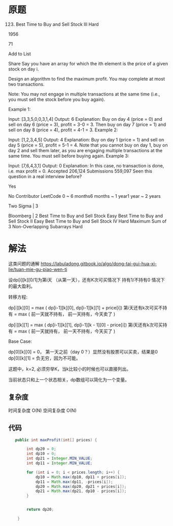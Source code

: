 # 原题
123. Best Time to Buy and Sell Stock III
Hard

1956

71

Add to List

Share
Say you have an array for which the ith element is the price of a given stock on day i.

Design an algorithm to find the maximum profit. You may complete at most two transactions.

Note: You may not engage in multiple transactions at the same time (i.e., you must sell the stock before you buy again).

Example 1:

Input: [3,3,5,0,0,3,1,4]
Output: 6
Explanation: Buy on day 4 (price = 0) and sell on day 6 (price = 3), profit = 3-0 = 3.
             Then buy on day 7 (price = 1) and sell on day 8 (price = 4), profit = 4-1 = 3.
Example 2:

Input: [1,2,3,4,5]
Output: 4
Explanation: Buy on day 1 (price = 1) and sell on day 5 (price = 5), profit = 5-1 = 4.
             Note that you cannot buy on day 1, buy on day 2 and sell them later, as you are
             engaging multiple transactions at the same time. You must sell before buying again.
Example 3:

Input: [7,6,4,3,1]
Output: 0
Explanation: In this case, no transaction is done, i.e. max profit = 0.
Accepted
206,124
Submissions
559,097
Seen this question in a real interview before?

Yes

No
Contributor
LeetCode
0 ~ 6 months6 months ~ 1 year1 year ~ 2 years

Two Sigma
|
3

Bloomberg
|
2
Best Time to Buy and Sell Stock
Easy
Best Time to Buy and Sell Stock II
Easy
Best Time to Buy and Sell Stock IV
Hard
Maximum Sum of 3 Non-Overlapping Subarrays
Hard
# 解法
这类问题的通解
https://labuladong.gitbook.io/algo/dong-tai-gui-hua-xi-lie/tuan-mie-gu-piao-wen-ti

设dp[i][k][0/1]为第i天 （从第一天），还有K次可买情况下 持有1/不持有0 情况下的最大盈利。

转移方程:

dp[i][k][0] = max ( dp[i-1][k][0], dp[i-1][k][1] + price[i])
第i天还有k次可买不持有 = max ( 前一天就不持有， 前一天持有，今天卖了  )

dp[i][k][1] = max ( dp[i-1][k][1], dp[i-1][k - 1][0] - price[i])
第i天还有k次可买持有 = max ( 前一天就持有， 前一天不持有，今天买了  )

Base Case:

dp[0][k][0] = 0， 第一天之前（day 0？）显然没有股票可以买卖，结果是0
dp[0][k][1] = 负无穷，因为不可能。

这题中，k=2, 必须穷举K，当k比较小的时候也可以直接列出。



当前状态只和上一个状态相关，dp数组可以简化为一个变量。

## 复杂度
时间复杂度 O(N)
空间复杂度 O(N)


## 代码
```Java
   public int maxProfit(int[] prices) {

        int dp20 = 0;
        int dp10 = 0;
        int dp21 = Integer.MIN_VALUE;
        int dp11 = Integer.MIN_VALUE;

        for (int i = 0; i < prices.length; i++) {
            dp10 = Math.max(dp10, dp11 + prices[i]);
            dp11 = Math.max(dp11, -prices[i]);
            dp20 = Math.max(dp20, dp21 + prices[i]);
            dp21 = Math.max(dp21, dp10 - prices[i]);
        }


        return dp20;

    }
```

